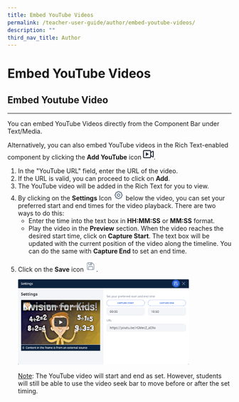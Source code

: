 ```yaml
---
title: Embed YouTube Videos
permalink: /teacher-user-guide/author/embed-youtube-videos/
description: ""
third_nav_title: Author
---
```

<h1 id="embed-youtube-videos">Embed YouTube Videos</h1>
<h2 id="embed-youtube-video">Embed Youtube Video</h2>
<hr>
<p>You can embed YouTube Videos directly from the Component Bar under Text/Media.</p>
<p>Alternatively, you can also embed YouTube videos in the Rich Text-enabled component by clicking the <strong>Add YouTube</strong> icon <img style="width:1.5rem; display: inline;" src="/images/Icons/VideoRecorder.svg">.</p>
<ol>
<li>In the "YouTube URL" field, enter the URL of the video.</li>
<li>If the URL is valid, you can proceed to click on <strong>Add</strong>.</li>
<li>The YouTube video will be added in the Rich Text for you to view.</li>
<li>By clicking on the <strong>Settings</strong> Icon <img style="width:1.5rem; display: inline;" src="/images/Icons/Settings24.svg"> below the video, you can set your preferred start and end times for the video playback. There are two ways to do this:<ul>
<li>Enter the time into the text box in <strong>HH:MM:SS</strong> or <strong>MM:SS</strong> format.</li>
<li>Play the video in the <strong>Preview</strong> section. When the video reaches the desired start time, click on <strong>Capture Start</strong>. The text box will be updated with the current position of the video along the timeline. You can do the same with <strong>Capture End</strong> to set an end time.</li>
</ul>
</li>
<li><p>Click on the <strong>Save</strong> icon <img style="width:1.5rem; display: inline;" src="/images/Icons/Save.svg">.</p>
<p><img style="width: 80%;" src="/images/2Teacher/AU-EmbedYT1.png"></p>
	<p><u>Note</u>: The YouTube video will start and end as set. However, students will still be able to use the video seek bar to move before or after the set timing.</p>
</li>
</ol>